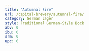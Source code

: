```yaml
---
title: "Autumnal Fire"
url: /capital-brewery/autumnal-fire/
category: German Lager
style: Traditional German-Style Bock
abv: 0
ibu: 0
srm: 0
upc: 0
---
```


